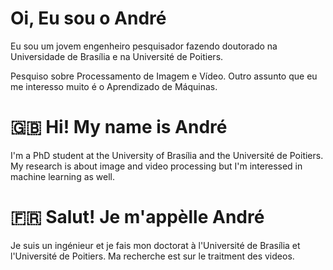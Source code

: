 # Oi, Eu sou o André

Eu sou um jovem engenheiro pesquisador fazendo doutorado na Universidade de Brasília e na Université de Poitiers.

Pesquiso sobre Processamento de Imagem e Vídeo. Outro assunto que eu me interesso muito é o Aprendizado de Máquinas.

:uk: Hi! My name is André  
==
I'm a PhD student at the University of Brasília and the Université de Poitiers. My research is about image and video processing but I'm interessed in machine learning as well. 

:fr: Salut! Je m'appèlle André
====
Je suis un ingénieur et je fais mon doctorat à l'Université de Brasília et l'Université de Poitiers. Ma recherche est sur le traitment des videos.



<!--
**ahmc15/ahmc15** is a ✨ _special_ ✨ repository because its `README.md` (this file) appears on your GitHub profile.

Here are some ideas to get you started:

- 🔭 I’m currently working on ...
- 🌱 I’m currently learning ...
- 👯 I’m looking to collaborate on ...
- 🤔 I’m looking for help with ...
- 💬 Ask me about ...
- 📫 How to reach me: ...
- 😄 Pronouns: ...
- ⚡ Fun fact: ...
-->
